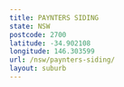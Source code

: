 ```yaml
---
title: PAYNTERS SIDING
state: NSW
postcode: 2700
latitude: -34.902108
longitude: 146.303599
url: /nsw/paynters-siding/
layout: suburb
---
```

